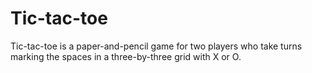 # Tic-tac-toe
Tic-tac-toe is a paper-and-pencil game for two players who take turns marking the spaces in a three-by-three grid with X or O.
